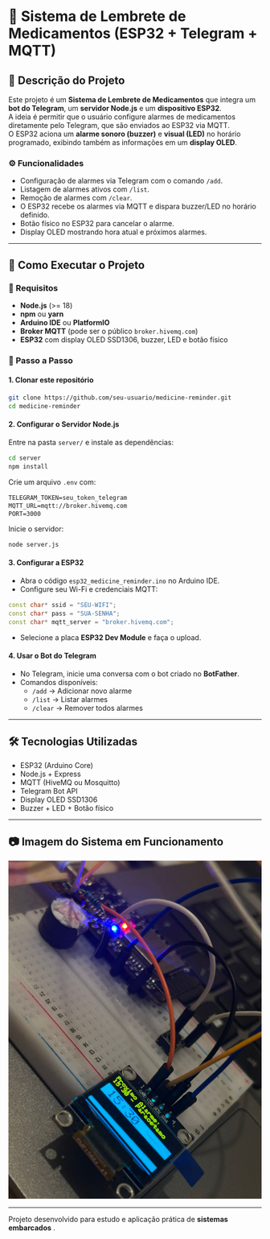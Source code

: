 # 💊 Sistema de Lembrete de Medicamentos (ESP32 + Telegram + MQTT)

## 📌 Descrição do Projeto
Este projeto é um **Sistema de Lembrete de Medicamentos** que integra um **bot do Telegram**, um **servidor Node.js** e um **dispositivo ESP32**.  
A ideia é permitir que o usuário configure alarmes de medicamentos diretamente pelo Telegram, que são enviados ao ESP32 via MQTT.  
O ESP32 aciona um **alarme sonoro (buzzer)** e **visual (LED)** no horário programado, exibindo também as informações em um **display OLED**.

### ⚙️ Funcionalidades
- Configuração de alarmes via Telegram com o comando `/add`.
- Listagem de alarmes ativos com `/list`.
- Remoção de alarmes com `/clear`.
- O ESP32 recebe os alarmes via MQTT e dispara buzzer/LED no horário definido.
- Botão físico no ESP32 para cancelar o alarme.
- Display OLED mostrando hora atual e próximos alarmes.

---

## 🚀 Como Executar o Projeto

### 🔹 Requisitos
- **Node.js** (>= 18)
- **npm** ou **yarn**
- **Arduino IDE** ou **PlatformIO**
- **Broker MQTT** (pode ser o público `broker.hivemq.com`)
- **ESP32** com display OLED SSD1306, buzzer, LED e botão físico

### 🔹 Passo a Passo

#### 1. Clonar este repositório
```bash
git clone https://github.com/seu-usuario/medicine-reminder.git
cd medicine-reminder
```

#### 2. Configurar o Servidor Node.js
Entre na pasta `server/` e instale as dependências:
```bash
cd server
npm install
```

Crie um arquivo `.env` com:
```
TELEGRAM_TOKEN=seu_token_telegram
MQTT_URL=mqtt://broker.hivemq.com
PORT=3000
```

Inicie o servidor:
```bash
node server.js
```

#### 3. Configurar a ESP32
- Abra o código `esp32_medicine_reminder.ino` no Arduino IDE.
- Configure seu Wi-Fi e credenciais MQTT:
```cpp
const char* ssid = "SEU-WIFI";
const char* pass = "SUA-SENHA";
const char* mqtt_server = "broker.hivemq.com";
```
- Selecione a placa **ESP32 Dev Module** e faça o upload.

#### 4. Usar o Bot do Telegram
- No Telegram, inicie uma conversa com o bot criado no **BotFather**.
- Comandos disponíveis:
  - `/add` → Adicionar novo alarme
  - `/list` → Listar alarmes
  - `/clear` → Remover todos alarmes

---

## 🛠️ Tecnologias Utilizadas
- ESP32 (Arduino Core)
- Node.js + Express
- MQTT (HiveMQ ou Mosquitto)
- Telegram Bot API
- Display OLED SSD1306
- Buzzer + LED + Botão físico

---

## 📷 Imagem do Sistema em Funcionamento
![Exemplo](/images/prototipo/3.jpeg)

---

Projeto desenvolvido para estudo e aplicação prática de **sistemas embarcados** .  

